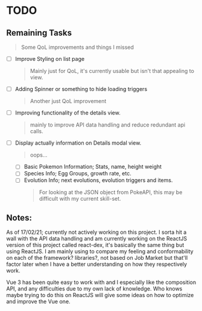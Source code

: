 # TODO

## Remaining Tasks

> Some QoL improvements and things I missed

- [ ] Improve Styling on list page
  > Mainly just for QoL, it's currently usable but isn't that appealing to view.
- [ ] Adding Spinner or something to hide loading triggers
    > Another just QoL improvement
- [ ] Improving functionality of the details view.
    > mainly to improve API data handling and reduce redundant api calls.
- [ ] Display actually information on Details modal view.
    > oops...
  - [ ] Basic Pokemon Information; Stats, name, height weight
  - [ ] Species Info; Egg Groups, growth rate, etc.
  - [ ] Evolution Info; next evolutions, evolution triggers and items.
    > For looking at the JSON object from PokeAPI, this may be difficult with my current skill-set.

## Notes:

As of 17/02/21; currently not actively working on this project. I sorta hit a wall with the API data handling and am currently working on the ReactJS version of this project called react-dex, it's basically the same thing but using ReactJS. I am mainly using to compare my feeling and conformability on each of the framework? libraries?, not based on Job Market but that'll factor later when I have a better understanding on how they respectively work.

Vue 3 has been quite easy to work with and I especially like the composition API, and any difficulties due to my own lack of knowledge. Who knows maybe trying to do this on ReactJS will give some ideas on how to optimize and improve the Vue one.